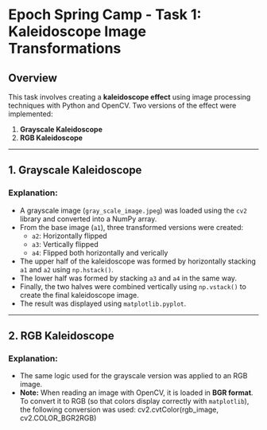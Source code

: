 # Epoch Spring Camp - Task 1: Kaleidoscope Image Transformations

## Overview

This task involves creating a **kaleidoscope effect** using image processing techniques with Python and OpenCV. Two versions of the effect were implemented:

1. **Grayscale Kaleidoscope**
2. **RGB Kaleidoscope**

---

## 1. Grayscale Kaleidoscope

### Explanation:

- A grayscale image (`gray_scale_image.jpeg`) was loaded using the `cv2` library and converted into a NumPy array.
- From the base image (`a1`), three transformed versions were created:
  - `a2`: Horizontally flipped 
  - `a3`: Vertically flipped 
  - `a4`: Flipped both horizontally and verically
- The upper half of the kaleidoscope was formed by horizontally stacking `a1` and `a2` using `np.hstack()`.
- The lower half was formed by stacking `a3` and `a4` in the same way.
- Finally, the two halves were combined vertically using `np.vstack()` to create the final kaleidoscope image.
- The result was displayed using `matplotlib.pyplot`.

---

## 2. RGB Kaleidoscope

### Explanation:

- The same logic used for the grayscale version was applied to an RGB image.
- **Note:** When reading an image with OpenCV, it is loaded in **BGR format**. To convert it to RGB (so that colors display correctly with `matplotlib`), the following conversion was used: cv2.cvtColor(rgb_image, cv2.COLOR_BGR2RGB)
